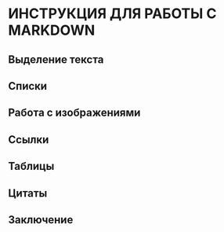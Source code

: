 #   ИНСТРУКЦИЯ ДЛЯ РАБОТЫ С MARKDOWN

## Выделение текста

## Списки 

## Работа с изображениями

## Ссылки

## Таблицы

## Цитаты

## Заключение